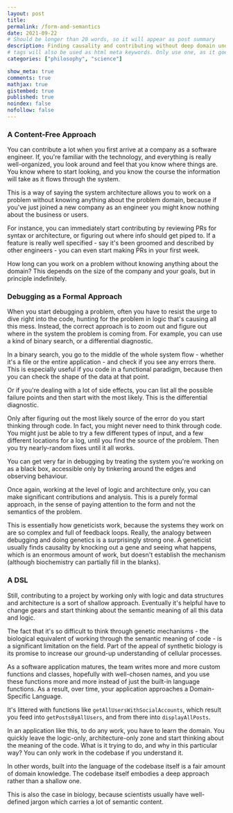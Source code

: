 ```yaml
---
layout: post
title: 
permalink: /form-and-semantics
date: 2021-09-22
# Should be longer than 20 words, so it will appear as post summary
description: Finding causality and contributing without deep domain understanding
# tags will also be used as html meta keywords. Only use one, as it goes in the URL
categories: ["philosophy", "science"]

show_meta: true
comments: true
mathjax: true
gistembed: true
published: true
noindex: false
nofollow: false
---
```


### A Content-Free Approach
You can contribute a lot when you first arrive at a company as a software engineer. If, you're familiar with the technology, and everything is really well-organized, you look around and feel that you know where things are. You know where to start looking, and you know the course the information will take as it flows through the system.

This is a way of saying the system architecture allows you to work on a problem without knowing anything about the problem domain, because if you've just joined a new company as an engineer you might know nothing about the business or users.

For instance, you can immediately start contributing by reviewing PRs for syntax or architecture, or figuring out where info should get piped to. If a feature is really well specified - say it's been groomed and described by other engineers - you can even start making PRs in your first week.

How long can you work on a problem without knowing anything about the domain? This depends on the size of the company and your goals, but in principle indefinitely.

### Debugging as a Formal Approach
When you start debugging a problem, often you have to resist the urge to dive right into the code, hunting for the problem in logic that's causing all this mess. Instead, the correct approach is to zoom out and figure out where in the system the problem is coming from. For example, you can use a kind of binary search, or a differential diagnostic. 

In a binary search, you go to the middle of the whole system flow - whether it's a file or the entire application - and check if you see any errors there. This is especially useful if you code in a functional paradigm, because then you can check the shape of the data at that point. 

Or if you're dealing with a lot of side effects, you can list all the possible failure points and then start with the most likely. This is the differential diagnostic.

Only after figuring out the most likely source of the error do you start thinking through code. In fact, you might never need to think through code. You might just be able to try a few different types of input, and a few different locations for a log, until you find the source of the problem. Then you try nearly-random fixes until it all works. 

You can get very far in debugging by treating the system you're working on as a black box, accessible only by tinkering around the edges and observing behaviour.

Once again, working at the level of logic and architecture only, you can make significant contributions and analysis. This is a purely formal approach, in the sense of paying attention to the form and not the semantics of the problem.

This is essentially how geneticists work, because the systems they work on are so complex and full of feedback loops. Really, the analogy between debugging and doing genetics is a surprisingly strong one.  A geneticist usually finds causality by knocking out a gene and seeing what happens, which is an enormous amount of work, but doesn't establish the mechanism (although biochemistry can partially fill in the blanks).

### A DSL
Still, contributing to a project by working only with logic and data structures and architecture is a sort of shallow approach. Eventually it's helpful have to change gears and start thinking about the semantic meaning of all this data and logic.

The fact that it's so difficult to think through genetic mechanisms - the biological equivalent of working through the semantic meaning of code - is a significant limitation on the field. Part of the appeal of synthetic biology is its promise to increase our ground-up understanding of cellular processes.

As a software application matures, the team writes more and more custom functions and classes, hopefully with well-chosen names, and you use these functions more and more instead of just the built-in language functions. As a result, over time, your application approaches a Domain-Specific Language.

It's littered with functions like `getAllUsersWithSocialAccounts`, which result you feed into `getPostsByAllUsers`, and from there into `displayAllPosts`.

In an application like this, to do any work, you have to learn the domain. You quickly leave the logic-only, architecture-only zone and start thinking about the meaning of the code. What is it trying to do, and why in this particular way? You can only work in the codebase if you understand it.

In other words, built into the language of the codebase itself is a fair amount of domain knowledge. The codebase itself embodies a deep approach rather than a shallow one.

This is also the case in biology, because scientists usually have well-defined jargon which carries a lot of semantic content.
